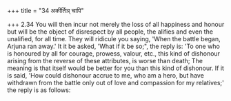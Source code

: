 +++
title = "34 अकीर्तिञ् चापि"

+++
2.34 You will then incur not merely the loss of all happiness and honour but will be the object of disrespect by all people, the alifies and even the unalified, for all time. They will ridicule you saying, 'When the battle began, Arjuna ran away.' It it be asked, 'What if it be so;", the reply is: 'To one who is honoured by all for courage, prowess, valour,
etc., this kind of dishonour arising from the reverse of these attributes, is worse than death; The meaning is that itself would be better for you than this kind of dishonour. If it is said, 'How could dishonour accrue to me, who am a hero, but have withdrawn from the battle only out of love and compassion for my relatives;' the reply is as follows:
